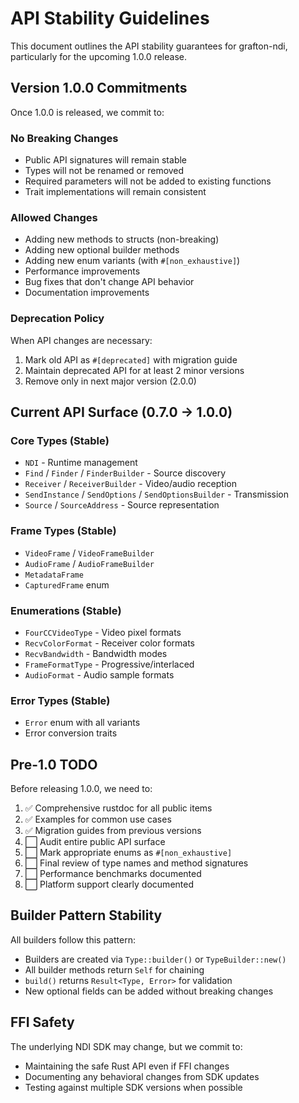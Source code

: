 # API Stability Guidelines

This document outlines the API stability guarantees for grafton-ndi, particularly for the upcoming 1.0.0 release.

## Version 1.0.0 Commitments

Once 1.0.0 is released, we commit to:

### No Breaking Changes

- Public API signatures will remain stable
- Types will not be renamed or removed
- Required parameters will not be added to existing functions
- Trait implementations will remain consistent

### Allowed Changes

- Adding new methods to structs (non-breaking)
- Adding new optional builder methods
- Adding new enum variants (with `#[non_exhaustive]`)
- Performance improvements
- Bug fixes that don't change API behavior
- Documentation improvements

### Deprecation Policy

When API changes are necessary:

1. Mark old API as `#[deprecated]` with migration guide
2. Maintain deprecated API for at least 2 minor versions
3. Remove only in next major version (2.0.0)

## Current API Surface (0.7.0 → 1.0.0)

### Core Types (Stable)

- `NDI` - Runtime management
- `Find` / `Finder` / `FinderBuilder` - Source discovery
- `Receiver` / `ReceiverBuilder` - Video/audio reception
- `SendInstance` / `SendOptions` / `SendOptionsBuilder` - Transmission
- `Source` / `SourceAddress` - Source representation

### Frame Types (Stable)

- `VideoFrame` / `VideoFrameBuilder`
- `AudioFrame` / `AudioFrameBuilder`
- `MetadataFrame`
- `CapturedFrame` enum

### Enumerations (Stable)

- `FourCCVideoType` - Video pixel formats
- `RecvColorFormat` - Receiver color formats
- `RecvBandwidth` - Bandwidth modes
- `FrameFormatType` - Progressive/interlaced
- `AudioFormat` - Audio sample formats

### Error Types (Stable)

- `Error` enum with all variants
- Error conversion traits

## Pre-1.0 TODO

Before releasing 1.0.0, we need to:

1. ✅ Comprehensive rustdoc for all public items
2. ✅ Examples for common use cases
3. ✅ Migration guides from previous versions
4. ⬜ Audit entire public API surface
5. ⬜ Mark appropriate enums as `#[non_exhaustive]`
6. ⬜ Final review of type names and method signatures
7. ⬜ Performance benchmarks documented
8. ⬜ Platform support clearly documented

## Builder Pattern Stability

All builders follow this pattern:
- Builders are created via `Type::builder()` or `TypeBuilder::new()`
- All builder methods return `Self` for chaining
- `build()` returns `Result<Type, Error>` for validation
- New optional fields can be added without breaking changes

## FFI Safety

The underlying NDI SDK may change, but we commit to:
- Maintaining the safe Rust API even if FFI changes
- Documenting any behavioral changes from SDK updates
- Testing against multiple SDK versions when possible